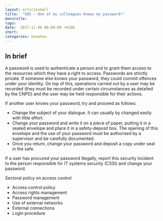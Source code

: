 ```yaml
---
layout: articlesmall
title:  "SOS – One of my colleagues knows my password!"
menutitle:
logo:
date:  2017-11-06 00:00:00 +0100
short:
categories: knowhow
---
```


## In brief
A password is used to authenticate a person and to grant them access to the resources which they have a right to access. Passwords are strictly private. If someone else knows your password, they could commit offences under your identity. On top of this, operations carried out by a user may be recorded (they must be recorded under certain circumstances as detailed by the CNPD) and the user may be held responsible for their actions.

If another user knows your password, try and proceed as follows:

* Change the subject of your dialogue. It can usually by changed easily with little effort.
* Change your password and write it on a piece of paper, putting it in a sealed envelope and place it in a safety-deposit box. The opening of this envelope and the use of your password must be authorised by a supervisor and be carefully documented.
* Once you return, change your password and deposit a copy under seal in the safe.

If a user has procured your password illegally, report this security incident to the person responsible for IT systems security (CSSI) and change your password.

Sectoral policy on access control

* Access control policy
* Access rights management
* Password management
* Use of external networks
* External connections
* Login procedure
